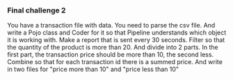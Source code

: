 <!--
Licensed under the Apache License, Version 2.0 (the "License");
you may not use this file except in compliance with the License.
You may obtain a copy of the License at
http://www.apache.org/licenses/LICENSE-2.0
Unless required by applicable law or agreed to in writing, software
distributed under the License is distributed on an "AS IS" BASIS,
WITHOUT WARRANTIES OR CONDITIONS OF ANY KIND, either express or implied.
See the License for the specific language governing permissions and
limitations under the License.
-->
### Final challenge 2

You have a transaction file with data. You need to parse the csv file. And write a Pojo class and Coder for it so that Pipeline understands which object it is working with. Make a report that is sent every 30 seconds. Filter so that the quantity of the product is more than 20. And divide into 2 parts. In the first part, the transaction price should be more than 10, the second less. Combine so that for each transaction id there is a summed price. And write in two files for "price more than 10" and "price less than 10"